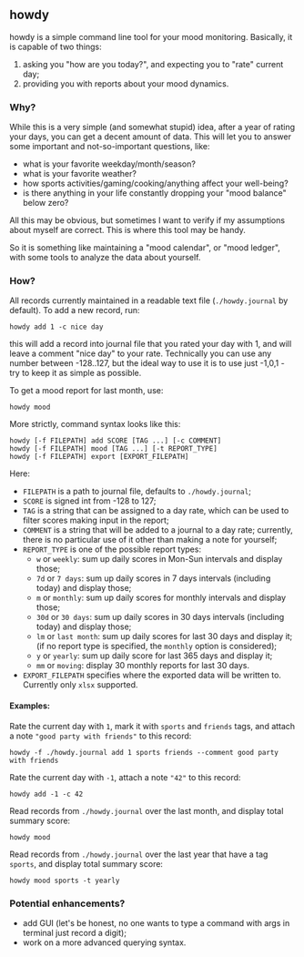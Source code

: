 howdy
-----
howdy is a simple command line tool for your mood monitoring.
Basically, it is capable of two things:
1) asking you "how are you today?", and expecting you to "rate" current day;
2) providing you with reports about your mood dynamics.

### Why?

While this is a very simple (and somewhat stupid) idea, after a year of
rating your days, you can get a decent amount of data. This will let you
to answer some important and not-so-important questions, like:
- what is your favorite weekday/month/season?
- what is your favorite weather?
- how sports activities/gaming/cooking/anything affect your well-being?
- is there anything in your life constantly dropping your "mood balance" below zero?

All this may be obvious, but sometimes I want to verify if my
assumptions about myself are correct. This is where this tool may be handy.

So it is something like maintaining a "mood calendar", or "mood ledger",
with some tools to analyze the data about yourself.

### How?

All records currently maintained in a readable text file (`./howdy.journal` by default).
To add a new record, run:
```
howdy add 1 -c nice day
```
this will add a record into journal file that you rated your day with 1,
and will leave a comment "nice day" to your rate.
Technically you can use any number between -128..127, but the ideal way to use it
is to use just -1,0,1 - try to keep it as simple as possible.

To get a mood report for last month, use:
```
howdy mood
```

More strictly, command syntax looks like this:
```
howdy [-f FILEPATH] add SCORE [TAG ...] [-c COMMENT]
howdy [-f FILEPATH] mood [TAG ...] [-t REPORT_TYPE]
howdy [-f FILEPATH] export [EXPORT_FILEPATH]
```
Here:

- `FILEPATH` is a path to journal file, defaults to `./howdy.journal`;
- `SCORE` is signed int from -128 to 127;
- `TAG` is a string that can be assigned to a day rate, which can be used
  to filter scores making input in the report;
- `COMMENT` is a string that will be added to a journal to a day rate;
  currently, there is no particular use of it other than making a note for yourself;
- `REPORT_TYPE` is one of the possible report types:
  - `w` or `weekly`: sum up daily scores in Mon-Sun intervals and display those;
  - `7d` or `7 days`: sum up daily scores in 7 days intervals (including today) and display those;
  - `m` or `monthly`: sum up daily scores for monthly intervals and display those;
  - `30d` or `30 days`: sum up daily scores in 30 days intervals (including today) and display those;
  - `lm` or `last month`: sum up daily scores for last 30 days and display it;
(if no report type is specified, the `monthly` option is considered);
  - `y` or `yearly`: sum up daily score for last 365 days and display it;
  - `mm` or `moving`: display 30 monthly reports for last 30 days.
- `EXPORT_FILEPATH` specifies where the exported data will be written to. Currently only `xlsx` supported.

#### Examples:

Rate the current day with `1`, mark it with `sports` and `friends` tags,
and attach a note `"good party with friends"` to this record:

```
howdy -f ./howdy.journal add 1 sports friends --comment good party with friends
```

Rate the current day with `-1`, attach a note `"42"` to this record:

```
howdy add -1 -c 42
```

Read records from `./howdy.journal` over the last month,
and display total summary score:

```
howdy mood
```

Read records from `./howdy.journal` over the last year that have a tag `sports`,
and display total summary score:

```
howdy mood sports -t yearly
```
  
### Potential enhancements?

- add GUI (let's be honest, no one wants to type a command with args in terminal
just record a digit);
- work on a more advanced querying syntax.

